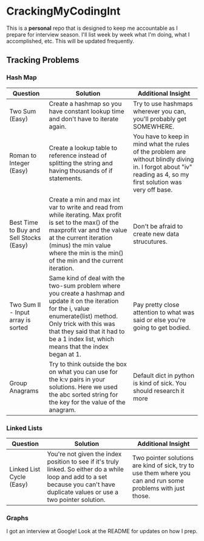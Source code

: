 # CrackingMyCodingInt

This is a **personal** repo that is designed to keep me accountable as I prepare for interview season. I'll list week by week what I'm doing, what I accomplished, etc. This will be updated frequently.     

## Tracking Problems

### Hash Map 

| Question | Solution | Additional Insight |
| --- | ----------- | ---------------------- |
| Two Sum (Easy) | Create a hashmap so you have constant lookup time and don't have to iterate again. | Try to use hashmaps wherever you can, you'll probably get SOMEWHERE. |
| Roman to Integer (Easy) | Create a lookup table to reference instead of splitting the string and having thousands of if statements. | You have to keep in mind what the rules of the problem are without blindly diving in. I forgot about "iv" reading as 4, so my first solution was very off base. |
| Best Time to Buy and Sell Stocks (Easy)| Create a min and max int var to write and read from while iterating. Max profit is set to the max() of the maxprofit var and the value at the current iteration (minus) the min value where the min is the min() of the min and the current iteration. | Don't be afraid to create new data strucutures. |
|Two Sum II - Input array is sorted| Same kind of deal with the two-sum problem where you create a hashmap and update it on the iteration for the i, value enumerate(list) method. Only trick with this was that they said that it had to be a 1 index list, which means that the index began at 1. | Pay pretty close attention to what was said or else you're going to get bodied. |
| Group Anagrams | Try to think outside the box on what you can use for the k:v pairs in your solutions. Here we used the abc sorted string for the key for the value of the anagram. | Default dict in python is kind of sick. You should research it more |


### Linked Lists

| Question | Solution | Additional Insight |
| --- | ----------- | ---------------------- |
| Linked List Cycle (Easy) | You're not given the index position to see if it's truly linked. So either do a while loop and add to a set because you can't have duplicate values or use a two pointer solution. | Two pointer solutions are kind of sick, try to use them where you can and run some problems with just those. |

### Graphs 

I got an interview at Google! Look at the README for updates on how I prep.

